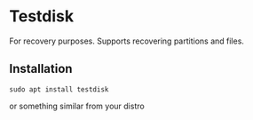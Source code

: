# Testdisk

For recovery purposes. Supports recovering partitions and files.

## Installation
`sudo apt install testdisk`

or something similar from your distro

